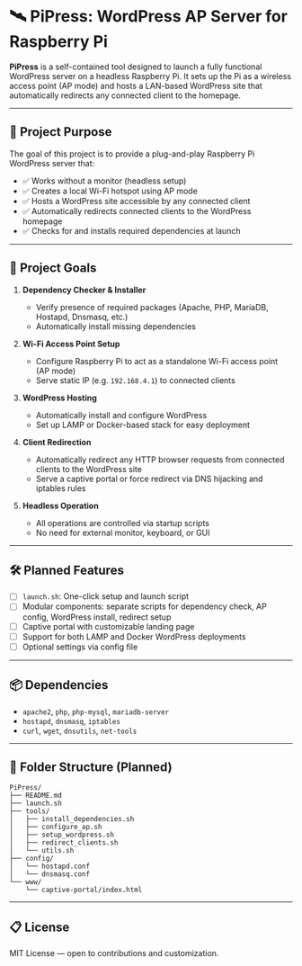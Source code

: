 # 🛰️ PiPress: WordPress AP Server for Raspberry Pi

**PiPress** is a self-contained tool designed to launch a fully functional WordPress server on a headless Raspberry Pi. It sets up the Pi as a wireless access point (AP mode) and hosts a LAN-based WordPress site that automatically redirects any connected client to the homepage.

---

## 🚀 Project Purpose

The goal of this project is to provide a plug-and-play Raspberry Pi WordPress server that:

- ✅ Works without a monitor (headless setup)
- ✅ Creates a local Wi-Fi hotspot using AP mode
- ✅ Hosts a WordPress site accessible by any connected client
- ✅ Automatically redirects connected clients to the WordPress homepage
- ✅ Checks for and installs required dependencies at launch

---

## 🎯 Project Goals

1. **Dependency Checker & Installer**
   - Verify presence of required packages (Apache, PHP, MariaDB, Hostapd, Dnsmasq, etc.)
   - Automatically install missing dependencies

2. **Wi-Fi Access Point Setup**
   - Configure Raspberry Pi to act as a standalone Wi-Fi access point (AP mode)
   - Serve static IP (e.g. `192.168.4.1`) to connected clients

3. **WordPress Hosting**
   - Automatically install and configure WordPress
   - Set up LAMP or Docker-based stack for easy deployment

4. **Client Redirection**
   - Automatically redirect any HTTP browser requests from connected clients to the WordPress site
   - Serve a captive portal or force redirect via DNS hijacking and iptables rules

5. **Headless Operation**
   - All operations are controlled via startup scripts
   - No need for external monitor, keyboard, or GUI

---

## 🛠️ Planned Features

- [ ] `launch.sh`: One-click setup and launch script
- [ ] Modular components: separate scripts for dependency check, AP config, WordPress install, redirect setup
- [ ] Captive portal with customizable landing page
- [ ] Support for both LAMP and Docker WordPress deployments
- [ ] Optional settings via config file

---

## 📦 Dependencies

- `apache2`, `php`, `php-mysql`, `mariadb-server`
- `hostapd`, `dnsmasq`, `iptables`
- `curl`, `wget`, `dnsutils`, `net-tools`

---

## 📁 Folder Structure (Planned)

```
PiPress/
├── README.md
├── launch.sh
├── tools/
│   ├── install_dependencies.sh
│   ├── configure_ap.sh
│   ├── setup_wordpress.sh
│   ├── redirect_clients.sh
│   └── utils.sh
├── config/
│   └── hostapd.conf
│   └── dnsmasq.conf
└── www/
    └── captive-portal/index.html
```

---

## 📋 License

MIT License — open to contributions and customization.
